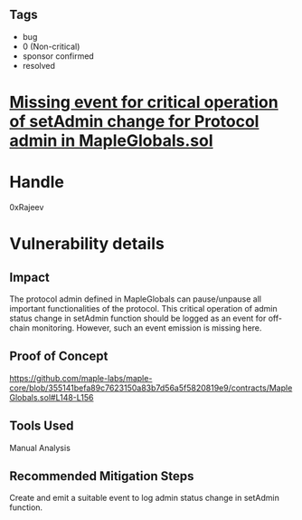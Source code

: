 ## Tags

- bug
- 0 (Non-critical)
- sponsor confirmed
- resolved

# [Missing event for critical operation of setAdmin change for Protocol admin in MapleGlobals.sol](https://github.com/code-423n4/2021-04-maple-findings/issues/38) 

# Handle

0xRajeev


# Vulnerability details

## Impact

The protocol admin defined in MapleGlobals can pause/unpause all important functionalities of the protocol. This critical operation of admin status change in setAdmin function should be logged as an event for off-chain monitoring. However, such an event emission is missing here.

## Proof of Concept

https://github.com/maple-labs/maple-core/blob/355141befa89c7623150a83b7d56a5f5820819e9/contracts/MapleGlobals.sol#L148-L156

## Tools Used

Manual Analysis

## Recommended Mitigation Steps

Create and emit a suitable event to log admin status change in setAdmin function.


